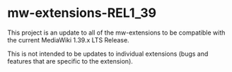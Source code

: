 # mw-extensions-REL1_39

This project is an update to all of the mw-extensions to be compatible with the current MediaWiki 1.39.x LTS Release.

This is not intended to be updates to individual extensions (bugs and features that are specific to the extension).

